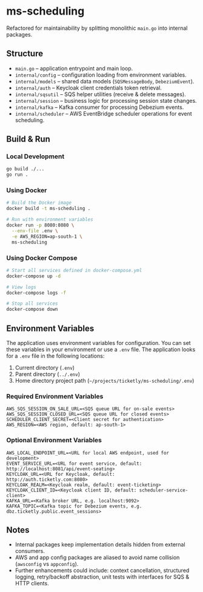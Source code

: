 # ms-scheduling

Refactored for maintainability by splitting monolithic `main.go` into internal packages.

## Structure

- `main.go` – application entrypoint and main loop.
- `internal/config` – configuration loading from environment variables.
- `internal/models` – shared data models (`SQSMessageBody`, `DebeziumEvent`).
- `internal/auth` – Keycloak client credentials token retrieval.
- `internal/sqsutil` – SQS helper utilities (receive & delete messages).
- `internal/session` – business logic for processing session state changes.
- `internal/kafka` – Kafka consumer for processing Debezium events.
- `internal/scheduler` – AWS EventBridge scheduler operations for event scheduling.

## Build & Run

### Local Development
```bash
go build ./...
go run .
```

### Using Docker
```bash
# Build the Docker image
docker build -t ms-scheduling .

# Run with environment variables
docker run -p 8080:8080 \
  --env-file .env \
  -e AWS_REGION=ap-south-1 \
  ms-scheduling
```

### Using Docker Compose
```bash
# Start all services defined in docker-compose.yml
docker-compose up -d

# View logs
docker-compose logs -f

# Stop all services
docker-compose down
```

## Environment Variables

The application uses environment variables for configuration. You can set these variables in your environment or use a `.env` file. The application looks for a `.env` file in the following locations:

1. Current directory (`.env`)
2. Parent directory (`../.env`)
3. Home directory project path (`~/projects/ticketly/ms-scheduling/.env`)

### Required Environment Variables

```
AWS_SQS_SESSION_ON_SALE_URL=<SQS queue URL for on-sale events>
AWS_SQS_SESSION_CLOSED_URL=<SQS queue URL for closed events>
SCHEDULER_CLIENT_SECRET=<Client secret for authentication>
AWS_REGION=<AWS region, default: ap-south-1>
```

### Optional Environment Variables

```
AWS_LOCAL_ENDPOINT_URL=<URL for local AWS endpoint, used for development>
EVENT_SERVICE_URL=<URL for event service, default: http://localhost:8081/api/event-seating>
KEYCLOAK_URL=<URL for Keycloak, default: http://auth.ticketly.com:8080>
KEYCLOAK_REALM=<Keycloak realm, default: event-ticketing>
KEYCLOAK_CLIENT_ID=<Keycloak client ID, default: scheduler-service-client>
KAFKA_URL=<Kafka broker URL, e.g. localhost:9092>
KAFKA_TOPIC=<Kafka topic for Debezium events, e.g. dbz.ticketly.public.event_sessions>
```

## Notes
- Internal packages keep implementation details hidden from external consumers.
- AWS and app config packages are aliased to avoid name collision (`awsconfig` vs `appconfig`).
- Further enhancements could include: context cancellation, structured logging, retry/backoff abstraction, unit tests with interfaces for SQS & HTTP clients.
